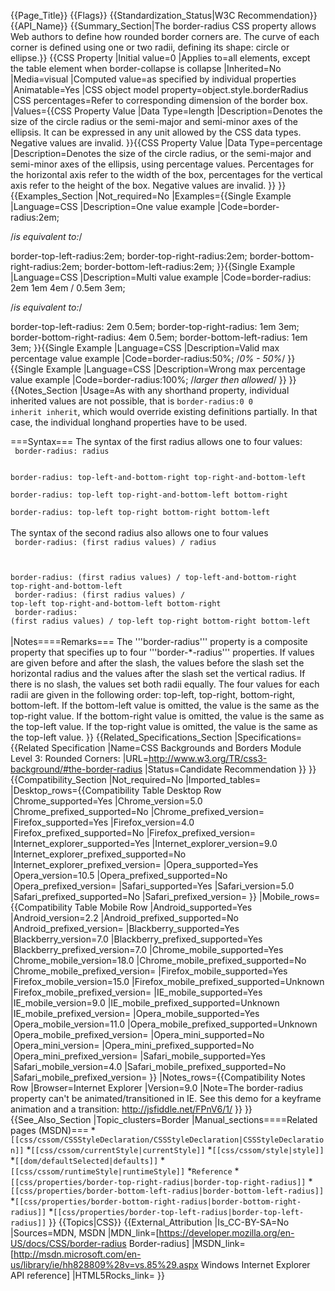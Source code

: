 {{Page_Title}}
{{Flags}}
{{Standardization_Status|W3C Recommendation}}
{{API_Name}}
{{Summary_Section|The border-radius CSS property allows Web authors to define how rounded border corners are. The curve of each corner is defined using one or two radii, defining its shape: circle or ellipse.}}
{{CSS Property
|Initial value=0
|Applies to=all elements, except the table element when border-collapse is collapse
|Inherited=No
|Media=visual
|Computed value=as specified by individual properties
|Animatable=Yes
|CSS object model property=object.style.borderRadius
|CSS percentages=Refer to corresponding dimension of the border box.
|Values={{CSS Property Value
|Data Type=length
|Description=Denotes the size of the circle radius or the semi-major and semi-minor axes of the ellipsis. It can be expressed in any unit allowed by the CSS <length> data types. Negative values are invalid.
}}{{CSS Property Value
|Data Type=percentage
|Description=Denotes the size of the circle radius, or the semi-major and semi-minor axes of the ellipsis, using percentage values. Percentages for the horizontal axis refer to the width of the box, percentages for the vertical axis refer to the height of the box. Negative values are invalid.
}}
}}
{{Examples_Section
|Not_required=No
|Examples={{Single Example
|Language=CSS
|Description=One value example
|Code=border-radius:2em;

/*is equivalent to:*/

border-top-left-radius:2em;
border-top-right-radius:2em;
border-bottom-right-radius:2em;
border-bottom-left-radius:2em;
}}{{Single Example
|Language=CSS
|Description=Multi value example
|Code=border-radius: 2em 1em 4em / 0.5em 3em;

/*is equivalent to:*/

border-top-left-radius: 2em 0.5em;
border-top-right-radius: 1em 3em;
border-bottom-right-radius: 4em 0.5em;
border-bottom-left-radius: 1em 3em;
}}{{Single Example
|Language=CSS
|Description=Valid max percentage value example
|Code=border-radius:50%;
/*0% - 50%*/
}}{{Single Example
|Language=CSS
|Description=Wrong max percentage value example
|Code=border-radius:100%;
/*larger then allowed*/
}}
}}
{{Notes_Section
|Usage=As with any shorthand property, individual inherited values are not possible, that is <code>border-radius:0 0 inherit inherit</code>, which would override existing definitions partially. In that case, the individual longhand properties have to be used.

===Syntax===
The syntax of the first radius allows one to four values:<br/>
<code>
border-radius: radius <br/>           
border-radius: top-left-and-bottom-right top-right-and-bottom-left <br/>
border-radius: top-left top-right-and-bottom-left bottom-right <br/>
border-radius: top-left top-right bottom-right bottom-left </code><br/>
<br/>
The syntax of the second radius also allows one to four values<br/>
<code>
border-radius: (first radius values) / radius <br/>   
border-radius: (first radius values) / top-left-and-bottom-right top-right-and-bottom-left <br/>
border-radius: (first radius values) / top-left top-right-and-bottom-left bottom-right <br/>
border-radius: (first radius values) / top-left top-right bottom-right bottom-left </code><br/>
|Notes====Remarks===
The '''border-radius''' property is a composite property that specifies up to four '''border-*-radius''' properties. If values are given before and after the slash, the values before the slash set the horizontal radius and the values after the slash set the vertical radius. If there is no slash, the values set both radii equally. The four values for each radii are given in the following order: top-left, top-right, bottom-right, bottom-left. If the bottom-left value is omitted, the value is the same as the top-right value. If the bottom-right value is omitted, the value is the same as the top-left value. If the top-right value is omitted, the value is the same as the top-left value.
}}
{{Related_Specifications_Section
|Specifications={{Related Specification
|Name=CSS Backgrounds and Borders Module Level 3: Rounded Corners:
|URL=http://www.w3.org/TR/css3-background/#the-border-radius
|Status=Candidate Recommendation
}}
}}
{{Compatibility_Section
|Not_required=No
|Imported_tables=
|Desktop_rows={{Compatibility Table Desktop Row
|Chrome_supported=Yes
|Chrome_version=5.0
|Chrome_prefixed_supported=No
|Chrome_prefixed_version=
|Firefox_supported=Yes
|Firefox_version=4.0
|Firefox_prefixed_supported=No
|Firefox_prefixed_version=
|Internet_explorer_supported=Yes
|Internet_explorer_version=9.0
|Internet_explorer_prefixed_supported=No
|Internet_explorer_prefixed_version=
|Opera_supported=Yes
|Opera_version=10.5
|Opera_prefixed_supported=No
|Opera_prefixed_version=
|Safari_supported=Yes
|Safari_version=5.0
|Safari_prefixed_supported=No
|Safari_prefixed_version=
}}
|Mobile_rows={{Compatibility Table Mobile Row
|Android_supported=Yes
|Android_version=2.2
|Android_prefixed_supported=No
|Android_prefixed_version=
|Blackberry_supported=Yes
|Blackberry_version=7.0
|Blackberry_prefixed_supported=Yes
|Blackberry_prefixed_version=7.0
|Chrome_mobile_supported=Yes
|Chrome_mobile_version=18.0
|Chrome_mobile_prefixed_supported=No
|Chrome_mobile_prefixed_version=
|Firefox_mobile_supported=Yes
|Firefox_mobile_version=15.0
|Firefox_mobile_prefixed_supported=Unknown
|Firefox_mobile_prefixed_version=
|IE_mobile_supported=Yes
|IE_mobile_version=9.0
|IE_mobile_prefixed_supported=Unknown
|IE_mobile_prefixed_version=
|Opera_mobile_supported=Yes
|Opera_mobile_version=11.0
|Opera_mobile_prefixed_supported=Unknown
|Opera_mobile_prefixed_version=
|Opera_mini_supported=No
|Opera_mini_version=
|Opera_mini_prefixed_supported=No
|Opera_mini_prefixed_version=
|Safari_mobile_supported=Yes
|Safari_mobile_version=4.0
|Safari_mobile_prefixed_supported=No
|Safari_mobile_prefixed_version=
}}
|Notes_rows={{Compatibility Notes Row
|Browser=Internet Explorer
|Version=9.0
|Note=The border-radius property can't be animated/transitioned in IE. See this demo for a keyframe animation and a transition: http://jsfiddle.net/FPnV6/1/
}}
}}
{{See_Also_Section
|Topic_clusters=Border
|Manual_sections====Related pages (MSDN)===
*<code>[[css/cssom/CSSStyleDeclaration/CSSStyleDeclaration|CSSStyleDeclaration]]</code>
*<code>[[css/cssom/currentStyle|currentStyle]]</code>
*<code>[[css/cssom/style|style]]</code>
*<code>[[dom/defaultSelected|defaults]]</code>
*<code>[[css/cssom/runtimeStyle|runtimeStyle]]</code>
*<code>Reference</code>
*<code>[[css/properties/border-top-right-radius|border-top-right-radius]]</code>
*<code>[[css/properties/border-bottom-left-radius|border-bottom-left-radius]]</code>
*<code>[[css/properties/border-bottom-right-radius|border-bottom-right-radius]]</code>
*<code>[[css/properties/border-top-left-radius|border-top-left-radius]]</code>
}}
{{Topics|CSS}}
{{External_Attribution
|Is_CC-BY-SA=No
|Sources=MDN, MSDN
|MDN_link=[https://developer.mozilla.org/en-US/docs/CSS/border-radius Border-radius]
|MSDN_link=[http://msdn.microsoft.com/en-us/library/ie/hh828809%28v=vs.85%29.aspx Windows Internet Explorer API reference]
|HTML5Rocks_link=
}}